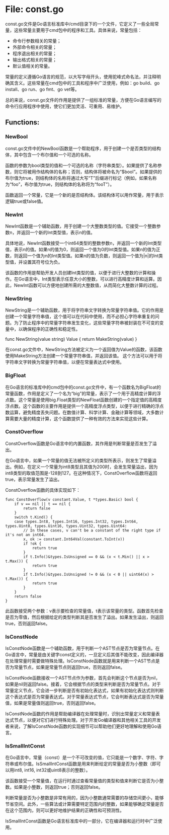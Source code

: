 # File: const.go

const.go文件是Go语言标准库中/cmd目录下的一个文件，它定义了一些全局常量，这些常量主要用于cmd包中的程序和工具。具体来说，常量包括：

- 命令行参数相关的常量；
- 外部命令相关的常量；
- 程序退出相关的常量；
- 输出格式相关的常量；
- 默认值相关的常量。

常量的定义遵循Go语言的规范，以大写字母开头，使用驼峰式命名法，并注释明确其含义。这些常量在cmd包中的工具和程序中广泛使用，例如：go build、go install、go run、go fmt、go vet等。

总的来说，const.go文件的作用是提供了一组标准的常量，方便在Go语言编写的命令行应用程序中使用，使它们更加灵活、可重用、易维护。

## Functions:

### NewBool

const.go文件中的NewBool函数是一个帮助程序，用于创建一个是否类型的结构体，其中包含一个布尔值和一个可选的名称。

函数的参数为bool类型的值和一个可选的名称（字符串类型）。如果提供了名称参数，则它将被用作结构体的名称；否则，结构体将被命名为“$bool”。如果提供的布尔值为true，则结构体的名称将通过大写“T”后缀进行标记（例如，如果名称为“foo”，布尔值为true，则结构体的名称将为“fooT”）。

函数返回一个常量，它是一个新的是否结构体。该结构体可以用作常量，用于表示逻辑true或false值。



### NewInt

NewInt函数是一个辅助函数，用于创建一个大整数类型的值。它接受一个整数参数n，并返回一个新的Int类型值，表示n的值。

具体地说，NewInt函数接受一个int64类型的整数参数n，并返回一个新的Int类型值，表示n的值。如果n的值为0，则返回一个值为0的Int类型值。如果n的值为正数，则返回一个值为n的Int类型值。如果n的值为负数，则返回一个值为|n|的Int类型值，并设置其符号位为负。

该函数的作用是帮助开发人员创建Int类型的值，以便于进行大整数的计算和操作。在Go语言中，Int类型表示任意大小的整数，可以进行高精度计算和运算。因此，NewInt函数可以方便地创建所需的大整数值，从而简化大整数计算的过程。



### NewString

NewString是一个辅助函数，用于将字符串文字转换为常量字符串值。它的作用是创建一个常量字符串值，这个值可以在代码中使用，而不必担心字符串重复的问题。为了防止程序中的常量字符串发生变化，这些常量字符串被封装在不可变的变量中，以确保程序的正确性和稳定性。

func NewString(value string) Value {
	return MakeString(value)
}

在const.go文件中，NewString方法被定义为一个返回值为Value的函数，该函数使用MakeString方法创建一个常量字符串值，并返回该值。 这个方法可以用于将字符串文字转换为常量字符串值，以便在常量表达式中使用。



### BigFloat

在Go语言的标准库中的cmd包中的const.go文件中，有一个函数名为BigFloat的常量函数，作用是定义了一个名为“big”的常量，表示了一个用于高精度计算的浮点数。这个常量是使用big.Float类型的NewFloat函数创建的一个指定值的高精度浮点数。这个函数的主要作用是提供一个高精度浮点类型，以便于进行精确的浮点数运算，避免精度丢失问题。在数值计算、科学计算、金融计算等领域，大多数计算需要大量的精度计算，这个函数提供了一种有效的方法来实现这些计算。



### ConstOverflow

ConstOverflow函数是Go语言中的内置函数，其作用是判断常量是否发生了溢出。

在Go语言中，如果一个常量的值无法被所定义的类型所表示，则发生了常量溢出。例如，在定义一个常量为int8类型且其值为200时，会发生常量溢出，因为int8类型的取值范围是-128到127。在这种情况下，ConstOverflow函数将返回true，表示常量发生了溢出。

ConstOverflow函数的具体实现如下：

```
func ConstOverflow(v constant.Value, t *types.Basic) bool {
    if v == nil || t == nil {
        return false
    }
    switch t.Kind() {
    case types.Int8, types.Int16, types.Int32, types.Int64, types.Uint8, types.Uint16, types.Uint32, types.Uint64:
        // In these cases, v can't be a constant of the right type if it's not an int64.
        x, ok := constant.Int64Val(constant.ToInt(v))
        if !ok {
            return true
        }
        if t.Info()&types.IsUnsigned == 0 && (x < t.Min() || x > t.Max()) {
            return true
        }
        if t.Info()&types.IsUnsigned != 0 && (x < 0 || uint64(x) > t.Max()) {
            return true
        }
    }
    return false
}
```

此函数接受两个参数：v表示要检查的常量值，t表示该常量的类型。函数首先检查是否为零值，然后根据给定的类型判断其是否发生了溢出。如果发生溢出，则返回true，否则返回false。



### IsConstNode

IsConstNode函数是一个辅助函数，用于判断一个AST节点是否为常量节点。在Go语言中，常量是由关键字const定义的，一旦定义后其值不能改变，因此编译器在处理常量时需要做特殊处理。IsConstNode函数就是用来判断一个AST节点是否为常量节点，如果是常量节点则返回true，否则返回false。

IsConstNode函数接收一个AST节点作为参数，首先会判断这个节点是否为nil，如果是nil则返回false。接着，它会根据节点的类型来判断是否为常量节点。对于常量定义节点，它会进一步判断是否有初始化表达式，如果有初始化表达式则判断这个表达式是否为常量表达式。对于常量表达式节点，它会判断表达式是否为常量值，如果是常量值则返回true，否则返回false。

IsConstNode函数的作用是帮助编译器在处理常量时，识别出常量定义和常量表达式节点，以便对它们进行特殊处理。对于开发Go编译器和其他相关工具的开发者来说，了解IsConstNode函数的实现细节可以帮助他们更好地理解和使用Go语言。



### IsSmallIntConst

在Go语言中，常量（const）是一个不可改变的值，它只能是一个数字、字符、字符串或布尔值。IsSmallIntConst函数是用来判断给定的常量是否为小整数（即可以用int8, int16, int32或uint8表示的整数）。

该函数接受一个常量值，在运行时通过查看常量值的类型和值来判断它是否为小整数。如果是小整数，则返回true；否则返回false。

判断常量是否为小整数是非常有用的，因为小整数通常需要的存储空间更小，能够节省空间。此外，一些算法或计算需要特定范围内的整数，如果能够确定常量是否在这个范围内，则可以更好地维护结果的正确性和可预测性。

IsSmallIntConst函数是Go语言标准库中的一部分，它在编译器和运行时中广泛使用。



